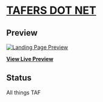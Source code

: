 # [TAFERS DOT NET](https://www.tafers.net/)


## Preview

[![Landing Page Preview](https://www.tafers.net/)](https://www.tafers.net/)

**[View Live Preview](https://www.tafers.net/)**

## Status

All things TAF
